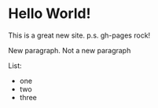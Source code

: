 # Hello World! 

This is a great new site.
p.s. gh-pages rock!

New paragraph.
Not a new paragraph

List:
 - one
 - two
 - three 
 
